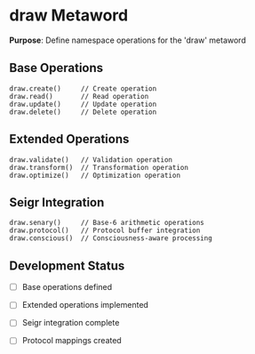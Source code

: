 # draw Metaword

**Purpose**: Define namespace operations for the 'draw' metaword

## Base Operations

```hyphos
draw.create()     // Create operation
draw.read()       // Read operation  
draw.update()     // Update operation
draw.delete()     // Delete operation
```

## Extended Operations

```hyphos
draw.validate()   // Validation operation
draw.transform()  // Transformation operation
draw.optimize()   // Optimization operation
```

## Seigr Integration

```hyphos
draw.senary()     // Base-6 arithmetic operations
draw.protocol()   // Protocol buffer integration
draw.conscious()  // Consciousness-aware processing
```

## Development Status

- [ ] Base operations defined
- [ ] Extended operations implemented  
- [ ] Seigr integration complete
- [ ] Protocol mappings created

